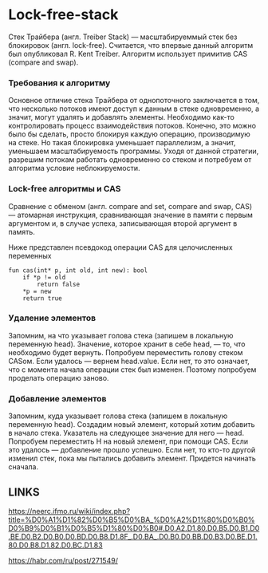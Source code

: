 # Lock-free-stack

Стек Трайбера (англ. Treiber Stack) — масштабируеммый стек без блокировок (англ. lock-free). Считается, что впервые
данный алгоритм был опубликовал R. Kent Treiber. Алгоритм использует примитив CAS (compare and swap).

### Требования к алгоритму

Основное отличие стека Трайбера от однопоточного заключается в том, что несколько потоков имеют доступ к данным в стеке
одновременно, а значит, могут удалять и добавлять элементы. Необходимо как-то контролировать процесс взаимодействия
потоков. Конечно, это можно было бы сделать, просто блокируя каждую операцию, производимую на стеке. Но такая блокировка
уменьшает параллелизм, а значит, уменьшаем масштабируемость программы. Уходя от данной стратегии, разрешим потокам
работать одновременно со стеком и потребуем от алгоритма условие неблокируемости.

### Lock-free алгоритмы и CAS

Сравнение с обменом (англ. compare and set, compare and swap, CAS) — атомарная инструкция, сравнивающая значение в
памяти с первым аргументом и, в случае успеха, записывающая второй аргумент в память.

Ниже представлен псевдокод операции CAS для целочисленных переменных

```
fun cas(int* p, int old, int new): bool
    if *p != old 
        return false
    *p = new
    return true
```

### Удаление элементов

Запомним, на что указывает голова стека (запишем в локальную переменную head). Значение, которое хранит в себе head, —
то, что необходимо будет вернуть. Попробуем переместить голову стеком CASом. Если удалось — вернем head.value. Если нет,
то это означает, что с момента начала операции стек был изменен. Поэтому попробуем проделать операцию заново.

### Добавление элементов

Запомним, куда указывает голова стека (запишем в локальную переменную head). Создадим новый элемент, который хотим
добавить в начало стека. Указатель на следующее значение для него — head. Попробуем переместить H на новый элемент, при
помощи CAS. Если это удалось — добавление прошло успешно. Если нет, то кто-то другой изменил стек, пока мы пытались
добавить элемент. Придется начинать сначала.


## LINKS

https://neerc.ifmo.ru/wiki/index.php?title=%D0%A1%D1%82%D0%B5%D0%BA_%D0%A2%D1%80%D0%B0%D0%B9%D0%B1%D0%B5%D1%80%D0%B0#.D0.A2.D1.80.D0.B5.D0.B1.D0.BE.D0.B2.D0.B0.D0.BD.D0.B8.D1.8F_.D0.BA_.D0.B0.D0.BB.D0.B3.D0.BE.D1.80.D0.B8.D1.82.D0.BC.D1.83

https://habr.com/ru/post/271549/
